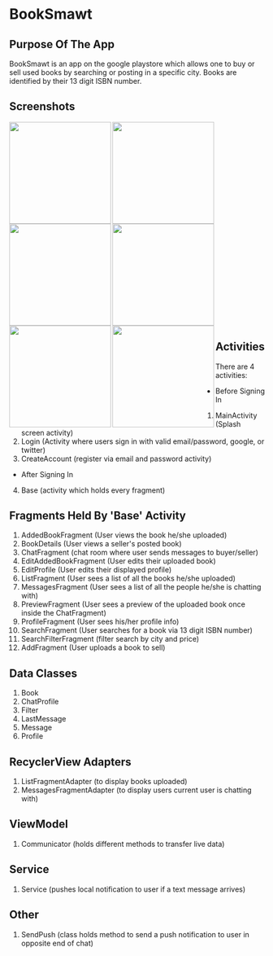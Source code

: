 # BookSmawt
## Purpose Of The App
BookSmawt is an app on the google playstore which allows one to buy or sell used books by searching or posting in a specific city. Books are identified by their 13 digit ISBN number.

## Screenshots
<img align="left" src="https://user-images.githubusercontent.com/51018556/72857012-3ec09180-3c71-11ea-945d-541dc8a81936.png" width="200">
<img align="left" src="https://user-images.githubusercontent.com/51018556/72857457-809e0780-3c72-11ea-82f4-867028f15935.png" width="200">
<img align="left" src="https://user-images.githubusercontent.com/51018556/72857577-e7bbbc00-3c72-11ea-9a23-ebe6c77b5959.png" width="200">
<img src="https://user-images.githubusercontent.com/51018556/72857583-ebe7d980-3c72-11ea-91a3-da671691a653.png" width="200">
<img align="left" src="https://user-images.githubusercontent.com/51018556/72857598-f3a77e00-3c72-11ea-9ee3-38cf3c6f77fc.png" width="200">
<img align="left" src="https://user-images.githubusercontent.com/51018556/72857574-e5596200-3c72-11ea-9e8b-ef369164f296.png" width="200">

## Activities
There are 4 activities:
- Before Signing In
1) MainActivity (Splash screen activity)
2) Login (Activity where users sign in with valid email/password, google, or twitter)
3) CreateAccount (register via email and password activity)
- After Signing In
4) Base (activity which holds every fragment)
## Fragments Held By 'Base' Activity
1) AddedBookFragment (User views the book he/she uploaded)
2) BookDetails (User views a seller's posted book)
3) ChatFragment (chat room where user sends messages to buyer/seller)
4) EditAddedBookFragment (User edits their uploaded book)
5) EditProfile (User edits their displayed profile)
6) ListFragment (User sees a list of all the books he/she uploaded)
7) MessagesFragment (User sees a list of all the people he/she is chatting with)
8) PreviewFragment (User sees a preview of the uploaded book once inside the ChatFragment)
9) ProfileFragment (User sees his/her profile info)
10) SearchFragment (User searches for a book via 13 digit ISBN number)
11) SearchFilterFragment (filter search by city and price)
12) AddFragment (User uploads a book to sell)
## Data Classes
1) Book
2) ChatProfile
3) Filter
4) LastMessage
5) Message
6) Profile
## RecyclerView Adapters
1) ListFragmentAdapter (to display books uploaded)
2) MessagesFragmentAdapter (to display users current user is chatting with)
## ViewModel
1) Communicator (holds different methods to transfer live data)
## Service
1) Service (pushes local notification to user if a text message arrives)
## Other
1) SendPush (class holds method to send a push notification to user in opposite end of chat)



